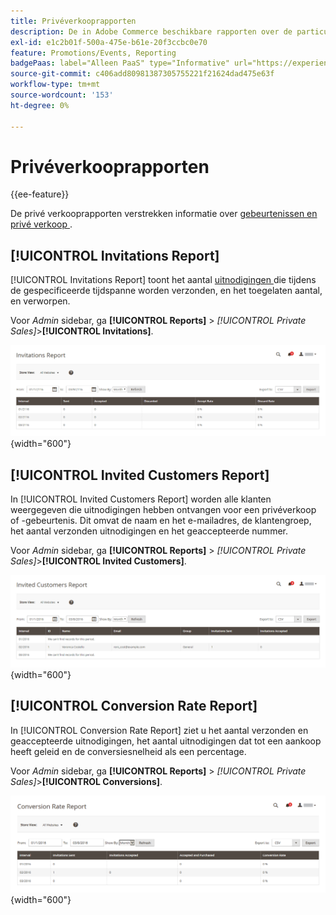 ```yaml
---
title: Privéverkooprapporten
description: De in Adobe Commerce beschikbare rapporten over de particuliere verkoop bevatten nuttige informatie over evenementen en particuliere verkopen.
exl-id: e1c2b01f-500a-475e-b61e-20f3ccbc0e70
feature: Promotions/Events, Reporting
badgePaas: label="Alleen PaaS" type="Informative" url="https://experienceleague.adobe.com/en/docs/commerce/user-guides/product-solutions" tooltip="Is alleen van toepassing op Adobe Commerce op Cloud-projecten (door Adobe beheerde PaaS-infrastructuur) en op projecten in het veld."
source-git-commit: c406add80981387305755221f21624dad475e63f
workflow-type: tm+mt
source-wordcount: '153'
ht-degree: 0%

---
```


# Privéverkooprapporten

{{ee-feature}}

De privé verkooprapporten verstrekken informatie over [ gebeurtenissen en privé verkoop ](../merchandising-promotions/events-private-sales.md).

## [!UICONTROL Invitations Report]

[!UICONTROL Invitations Report] toont het aantal [ uitnodigingen ](../merchandising-promotions/invitations.md) die tijdens de gespecificeerde tijdspanne worden verzonden, en het toegelaten aantal, en verworpen.

Voor _Admin_ sidebar, ga **[!UICONTROL Reports]** > _[!UICONTROL Private Sales]_>**[!UICONTROL Invitations]**.

![ het Rapport van Uitnodigingen ](./assets/private-sales-invitations.png){width="600"}

## [!UICONTROL Invited Customers Report]

In [!UICONTROL Invited Customers Report] worden alle klanten weergegeven die uitnodigingen hebben ontvangen voor een privéverkoop of -gebeurtenis. Dit omvat de naam en het e-mailadres, de klantengroep, het aantal verzonden uitnodigingen en het geaccepteerde nummer.

Voor _Admin_ sidebar, ga **[!UICONTROL Reports]** > _[!UICONTROL Private Sales]_>**[!UICONTROL Invited Customers]**.

![ Uitgenodigd Rapport van Klanten ](./assets/private-sales-invited-customers.png){width="600"}

## [!UICONTROL Conversion Rate Report]

In [!UICONTROL Conversion Rate Report] ziet u het aantal verzonden en geaccepteerde uitnodigingen, het aantal uitnodigingen dat tot een aankoop heeft geleid en de conversiesnelheid als een percentage.

Voor _Admin_ sidebar, ga **[!UICONTROL Reports]** > _[!UICONTROL Private Sales]_>**[!UICONTROL Conversions]**.

![ Rapport van het Tarief van de Omzetting ](./assets/private-sales-conversions.png){width="600"}
